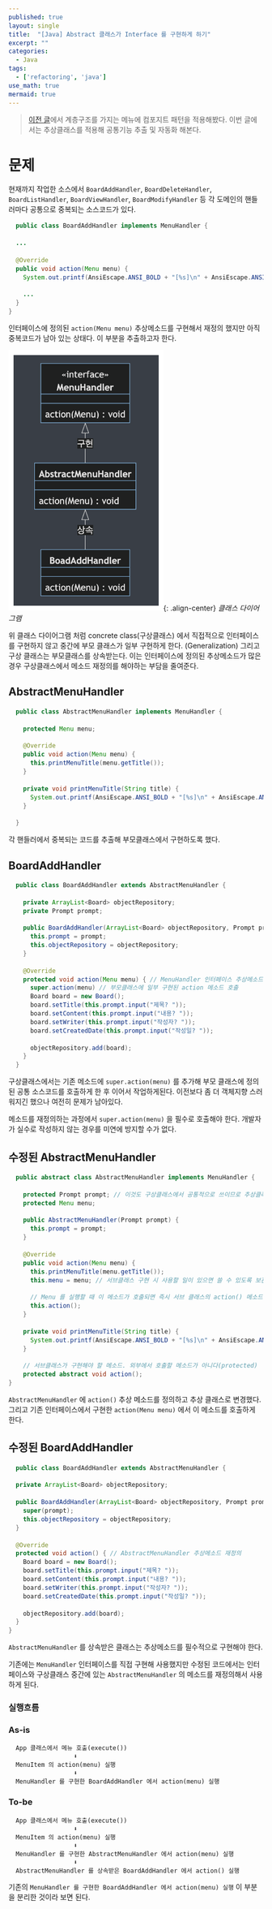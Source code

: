 ```yaml
---
published: true
layout: single
title:  "[Java] Abstract 클래스가 Interface 를 구현하게 하기"
excerpt: ""
categories:
  - Java
tags:
  - ['refactoring', 'java']
use_math: true
mermaid: true
---
```


> [이전 글](https://zhtmr.github.io/design%20pattern/composite-pattern/)에서 계층구조를 가지는 메뉴에 컴포지트 패턴을 적용해봤다. 이번 글에서는 추상클래스를 적용해 공통기능 추출 및 자동화 해본다.

# 문제
현재까지 작업한 소스에서 `BoardAddHandler`, `BoardDeleteHandler`, `BoardListHandler`, `BoardViewHandler`, `BoardModifyHandler` 등 각 도메인의 핸들러마다 공통으로 중복되는 소스코드가 있다.

```java
  public class BoardAddHandler implements MenuHandler {

  ...

  @Override
  public void action(Menu menu) {
    System.out.printf(AnsiEscape.ANSI_BOLD + "[%s]\n" + AnsiEscape.ANSI_CLEAR, menu.getTitle());

    ...
  }
}
```
인터페이스에 정의된 `action(Menu menu)` 추상메소드를 구현해서 재정의 했지만 아직 중복코드가 남아 있는 상태다.
이 부분을 추출하고자 한다.


![](/assets/images/12-19/classdiagram.png){: .align-center}
*클래스 다이어그램*

위 클래스 다이어그램 처럼 concrete class(구상클래스) 에서 직접적으로 인터페이스를 구현하지 않고 중간에 부모 클래스가 일부 구현하게 한다. (Generalization)
그리고 구상 클래스는 부모클래스를 상속받는다.
이는 인터페이스에 정의된 추상메소드가 많은 경우 구상클래스에서 메소드 재정의를 해야하는 부담을 줄여준다.

## AbstractMenuHandler
```java
  public class AbstractMenuHandler implements MenuHandler {
  
    protected Menu menu;
  
    @Override
    public void action(Menu menu) {
      this.printMenuTitle(menu.getTitle());
    }
  
    private void printMenuTitle(String title) {
      System.out.printf(AnsiEscape.ANSI_BOLD + "[%s]\n" + AnsiEscape.ANSI_CLEAR, title);
    }
  
  }
```

각 핸들러에서 중복되는 코드를 추출해 부모클래스에서 구현하도록 했다.

## BoardAddHandler
```java
  public class BoardAddHandler extends AbstractMenuHandler {

    private ArrayList<Board> objectRepository;
    private Prompt prompt;
  
    public BoardAddHandler(ArrayList<Board> objectRepository, Prompt prompt) {
      this.prompt = prompt;
      this.objectRepository = objectRepository;
    }
  
    @Override
    protected void action(Menu menu) { // MenuHandler 인터페이스 추상메소드 재정의
      super.action(menu) // 부모클래스에 일부 구현된 action 메소드 호출
      Board board = new Board();
      board.setTitle(this.prompt.input("제목? "));
      board.setContent(this.prompt.input("내용? "));
      board.setWriter(this.prompt.input("작성자? "));
      board.setCreatedDate(this.prompt.input("작성일? "));
  
      objectRepository.add(board);
    }
  }
```
구상클래스에서는 기존 메소드에 `super.action(menu)` 를 추가해 부모 클래스에 정의된 공통 소스코드를 호출하게 한 후 이어서 작업하게된다.
이전보다 좀 더 객체지향 스러워지긴 했으나 여전히 문제가 남아있다.

메소드를 재정의하는 과정에서 `super.action(menu)` 을 필수로 호출해야 한다. 개발자가 실수로 작성하지 않는 경우를 미연에 방지할 수가 없다.

## 수정된 AbstractMenuHandler
```java
  public abstract class AbstractMenuHandler implements MenuHandler {
    
    protected Prompt prompt; // 이것도 구상클래스에서 공통적으로 쓰이므로 추상클래스에서 세팅하도록 한다.
    protected Menu menu;

    public AbstractMenuHandler(Prompt prompt) {
      this.prompt = prompt;
    }
    
    @Override
    public void action(Menu menu) {
      this.printMenuTitle(menu.getTitle());
      this.menu = menu; // 서브클래스 구현 시 사용할 일이 있으면 쓸 수 있도록 보관해 둔다.
      
      // Menu 를 실행할 때 이 메소드가 호출되면 즉시 서브 클래스의 action() 메소드를 호출한다.
      this.action();
    }
  
    private void printMenuTitle(String title) {
      System.out.printf(AnsiEscape.ANSI_BOLD + "[%s]\n" + AnsiEscape.ANSI_CLEAR, title);
    }

    // 서브클래스가 구현해야 할 메소드. 외부에서 호출할 메소드가 아니다(protected)
    protected abstract void action(); 
}
```
`AbstractMenuHandler` 에 `action()` 추상 메소드를 정의하고 추상 클래스로 변경했다. 
그리고 기존 인터페이스에서 구현한 `action(Menu menu)` 에서 이 메소드를 호출하게 한다.

## 수정된 BoardAddHandler
```java
  public class BoardAddHandler extends AbstractMenuHandler {

  private ArrayList<Board> objectRepository;

  public BoardAddHandler(ArrayList<Board> objectRepository, Prompt prompt) {
    super(prompt);
    this.objectRepository = objectRepository;
  }

  @Override
  protected void action() { // AbstractMenuHandler 추상메소드 재정의
    Board board = new Board();
    board.setTitle(this.prompt.input("제목? "));
    board.setContent(this.prompt.input("내용? "));
    board.setWriter(this.prompt.input("작성자? "));
    board.setCreatedDate(this.prompt.input("작성일? "));

    objectRepository.add(board);
  }
}
```
`AbstractMenuHandler` 를 상속받은 클래스는 추상메소드를 필수적으로 구현해야 한다.

기존에는 `MenuHandler` 인터페이스를 직접 구현해 사용했지만 수정된 코드에서는 인터페이스와 구상클래스 중간에 있는 `AbstractMenuHandler` 의 메소드를 재정의해서 사용하게 된다.

### 실행흐름
### As-is
```shell
  App 클래스에서 메뉴 호출(execute())
                  ⬇︎
  MenuItem 의 action(menu) 실행
                  ⬇︎
  MenuHandler 를 구현한 BoardAddHandler 에서 action(menu) 실행
```

### To-be
```shell
  App 클래스에서 메뉴 호출(execute())
                  ⬇︎
  MenuItem 의 action(menu) 실행
                  ⬇︎
  MenuHandler 를 구현한 AbstractMenuHandler 에서 action(menu) 실행
                  ⬇︎
  AbstractMenuHandler 를 상속받은 BoardAddHandler 에서 action() 실행
```

기존의 `MenuHandler 를 구현한 BoardAddHandler 에서 action(menu) 실행` 이 부분을 분리한 것이라 보면 된다.
